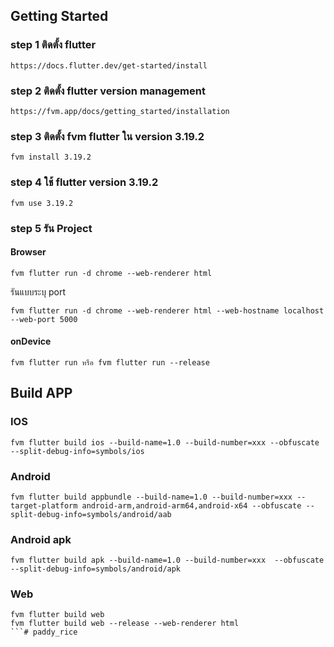 ## Getting Started

### step 1 ติดตั้ง flutter
```
https://docs.flutter.dev/get-started/install
```

### step 2 ติดตั้ง flutter version management
```
https://fvm.app/docs/getting_started/installation
```

### step 3 ติดตั้ง fvm flutter ใน version 3.19.2
```
fvm install 3.19.2
```

### step 4 ใช้ flutter version 3.19.2
```
fvm use 3.19.2
```
### step 5 รัน Project
#### Browser
```
fvm flutter run -d chrome --web-renderer html
```

รันแบบระบุ port
```
fvm flutter run -d chrome --web-renderer html --web-hostname localhost --web-port 5000
```

#### onDevice
```
fvm flutter run หรือ fvm flutter run --release
```

## Build APP

### IOS
```
fvm flutter build ios --build-name=1.0 --build-number=xxx --obfuscate --split-debug-info=symbols/ios
```

### Android
```
fvm flutter build appbundle --build-name=1.0 --build-number=xxx --target-platform android-arm,android-arm64,android-x64 --obfuscate --split-debug-info=symbols/android/aab
```

### Android apk
```
fvm flutter build apk --build-name=1.0 --build-number=xxx  --obfuscate --split-debug-info=symbols/android/apk
```

### Web
```
fvm flutter build web
fvm flutter build web --release --web-renderer html
```#   p a d d y _ r i c e  
 
